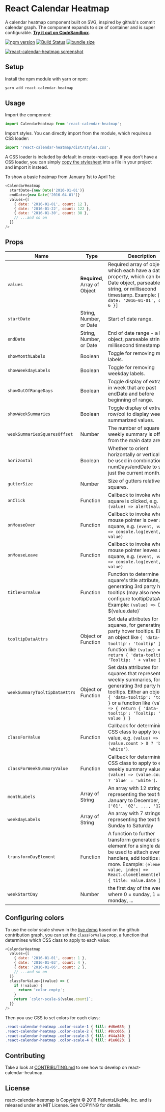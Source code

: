 # React Calendar Heatmap

A calendar heatmap component built on SVG, inspired by github's commit calendar graph. The component expands to size of container and is super configurable. [**Try it out on CodeSandbox**](https://codesandbox.io/s/73mk9wlyx).

[![npm version](https://badge.fury.io/js/react-calendar-heatmap.svg)](https://badge.fury.io/js/react-calendar-heatmap)
[![Build Status](https://travis-ci.org/kevinsqi/react-calendar-heatmap.svg?branch=master)](https://travis-ci.org/kevinsqi/react-calendar-heatmap)
[![bundle size](https://img.shields.io/bundlephobia/min/react-calendar-heatmap.svg)](https://bundlephobia.com/result?p=react-calendar-heatmap)

[![react-calendar-heatmap screenshot](/demo/public/react-calendar-heatmap.png?raw=true)](https://codesandbox.io/s/73mk9wlyx)

## Setup

Install the npm module with yarn or npm:

```bash
yarn add react-calendar-heatmap
```

## Usage

Import the component:

```javascript
import CalendarHeatmap from 'react-calendar-heatmap';
```

Import styles. You can directly import from the module, which requires a CSS loader:

```javascript
import 'react-calendar-heatmap/dist/styles.css';
```

A CSS loader is included by default in create-react-app. If you don't have a CSS loader, you can simply [copy the stylesheet](src/styles.css) into a file in your project and import it instead.

To show a basic heatmap from January 1st to April 1st:

```javascript
<CalendarHeatmap
  startDate={new Date('2016-01-01')}
  endDate={new Date('2016-04-01')}
  values={[
    { date: '2016-01-01', count: 12 },
    { date: '2016-01-22', count: 122 },
    { date: '2016-01-30', count: 38 },
    // ...and so on
  ]}
/>
```

## Props

| Name | Type                          | Description                                                                                                                                                                                                                                            |
| ---- |-------------------------------|--------------------------------------------------------------------------------------------------------------------------------------------------------------------------------------------------------------------------------------------------------|
| `values` | **Required**, Array of Object | Required array of objects which each have a date property, which can be a Date object, parseable string, or millisecond timestamp. Example: `[{ date: '2016-01-01', count: 6 }]`                                                                       |
| `startDate` | String, Number, or Date       | Start of date range.                                                                                                                                                                                                                                   |
| `endDate` | String, Number, or Date       | End of date range - a Date object, parseable string, or millisecond timestamp.                                                                                                                                                                         |
| `showMonthLabels` | Boolean                       | Toggle for removing month labels.                                                                                                                                                                                                                      |
| `showWeekdayLabels` | Boolean                       | Toggle for removing weekday labels.                                                                                                                                                                                                                    |
| `showOutOfRangeDays` | Boolean                       | Toggle display of extra days in week that are past endDate and before beginning of range.                                                                                                                                                              |
| `showWeekSummaries` | Boolean                       | Toggle display of extra row/col to display weekly summarized values.                                                                                                                                                                                   |
| `weekSummariesSquaresOffset` | Number         | The number of squares the weekly summary is offset from the main data area.                                                                                                                                                                            |
| `horizontal` | Boolean                       | Whether to orient horizontally or vertically. Can be used in combination with numDays/endDate to show just the current month.                                                                                                                          |
| `gutterSize` | Number                        | Size of gutters relative to squares.                                                                                                                                                                                                                   |
| `onClick` | Function                      | Callback to invoke when a square is clicked, e.g. `(value) => alert(value)`                                                                                                                                                                            |
| `onMouseOver` | Function                      | Callback to invoke when mouse pointer is over a square, e.g. `(event, value) => console.log(event, value)`                                                                                                                                             |
| `onMouseLeave` | Function                      | Callback to invoke when mouse pointer leaves a square, e.g. `(event, value) => console.log(event, value)`                                                                                                                                              |
| `titleForValue` | Function                      | Function to determine each square's title attribute, for generating 3rd party hover tooltips (may also need to configure tooltipDataAttrs). Example: `(value) => `Date is ${value.date}`                                                               |
| `tooltipDataAttrs` | Object or Function            | Set data attributes for all squares, for generating 3rd party hover tooltips. Either an object like `{ 'data-tooltip': 'tooltip' }` or a function like `(value) => { return { 'data-tooltip': 'Tooltip: ' + value } }`                                 |
| `weekSummaryTooltipDataAttrs` | Object or Function            | Set data attributes for all squares that represent weekly summaries, for generating 3rd party hover tooltips. Either an object like `{ 'data-tooltip': 'tooltip' }` or a function like `(value) => { return { 'data-tooltip': 'Tooltip: ' + value } }` |
| `classForValue` | Function                      | Callback for determining CSS class to apply to each value, e.g. `(value) => (value.count > 0 ? 'blue' : 'white')`.                                                                                                                                     |
| `classForWeekSummaryValue` | Function                      | Callback for determining CSS class to apply to each weekly summary value, e.g. `(value) => (value.count > 0 ? 'blue' : 'white')`.                                                                                                                      |
| `monthLabels` | Array of String               | An array with 12 strings representing the text from January to December, e.g. `['01', '02', ..., '12']`                                                                                                                                                |
| `weekdayLabels` | Array of String               | An array with 7 strings representing the text from Sunday to Saturday                                                                                                                                                                                  |
| `transformDayElement` | Function                      | A function to further transform generated svg element for a single day. Can be used to attach event handlers, add tooltips and more. Example: `(element, value, index) => React.cloneElement(element, { title: value.date })`.                         |
| `weekStartDay` | Number                        | the first day of the week where 0 = sunday, 1 = monday, ...                                                                                                                                                                                            |


## Configuring colors

To use the color scale shown in the [live demo](https://www.kevinqi.com/react-calendar-heatmap/) based on the github contribution graph, you can set the `classForValue` prop, a function that determines which CSS class to apply to each value:

```javascript
<CalendarHeatmap
  values={[
    { date: '2016-01-01', count: 1 },
    { date: '2016-01-03', count: 4 },
    { date: '2016-01-06', count: 2 },
    // ...and so on
  ]}
  classForValue={(value) => {
    if (!value) {
      return 'color-empty';
    }
    return `color-scale-${value.count}`;
  }}
/>
```

Then you use CSS to set colors for each class:

```css
.react-calendar-heatmap .color-scale-1 { fill: #d6e685; }
.react-calendar-heatmap .color-scale-2 { fill: #8cc665; }
.react-calendar-heatmap .color-scale-3 { fill: #44a340; }
.react-calendar-heatmap .color-scale-4 { fill: #1e6823; }
```

## Contributing

Take a look at [CONTRIBUTING.md](/CONTRIBUTING.md) to see how to develop on react-calendar-heatmap.

## License

react-calendar-heatmap is Copyright &copy; 2016 PatientsLikeMe, Inc. and is released under an MIT License.  See COPYING for details.
